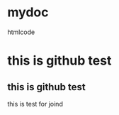 mydoc
=====

htmlcode
<html>
  <h1> this is github test</h1>
  <h2> this is github test</h2>
  <p>this is test for joind</p>
</html>
